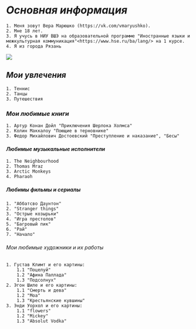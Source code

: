 # *Основная информация*
    1. Меня зовут Вера Марюшко (https://vk.com/vmaryushko). 
    2. Мне 18 лет. 
    3. Я учусь в НИУ ВШЭ на образовательной программе "Иностранные языки и межкультурная коммуникация"<https://www.hse.ru/ba/lang/> на 1 курсе.
    4. Я из города Рязань 
![](http://s3-eu-central-1.amazonaws.com/xn--80aa0aqccl2b9d/uploads/2015/10/196-768x453.jpg)
## *Мои увлечения* 
    1. Теннис
    2. Танцы
    3. Путешествия 
### *Мои любимые книги*
    1. Артур Конан Дойл "Приключения Шерлока Холмса"
    2. Колин Маккалоу "Поющие в терновнике"
    3. Федор Михайлович Достоевский "Преступление и наказание", "Бесы"
#### *Любимые музыкальные исполнители*
    1. The Neighbourhood
    2. Thomas Mraz
    3. Arctic Monkeys
    4. Pharaoh
##### *Любимы фильмы и сериалы*
    1. "Аббатсво Даунтон" 
    2. "Stranger things"
    3. "Острые козырьки"
    4. "Игра престолов"
    5. "Багровый пик"
    6. "Рай"
    7. "Начало"
###### *Мои любимые художники и их работы*
    1. Густав Климт и его картины:
        1.1 "Поцелуй"
        1.2 "Афина Паллада"
        1.3 "Подсолнух"
    2. Эгон Шиле и его картины:
        1.1 "Смерть и дева"
        1.2 "Моа"
        1.3 "Крестьянские кувшины"
    3. Энди Уорхол и его картины:
        1.1 "flowers"
        1.2 "Mickey"
        1.3 "Absolut Vodka"
        
